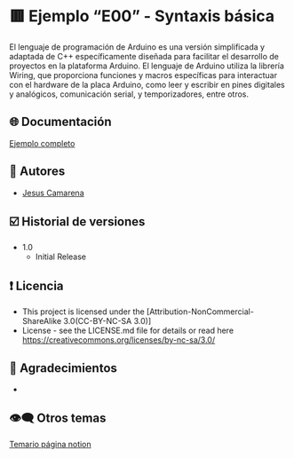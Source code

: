 # 🟥 Ejemplo “**E00” - Syntaxis básica**
El lenguaje de programación de Arduino es una versión simplificada y adaptada de C++ específicamente diseñada para facilitar el desarrollo de proyectos en la plataforma Arduino. El lenguaje de Arduino utiliza la librería Wiring, que proporciona funciones y macros específicas para interactuar con el hardware de la placa Arduino, como leer y escribir en pines digitales y analógicos, comunicación serial, y temporizadores, entre otros.

## :globe_with_meridians: Documentación
[Ejemplo completo](https://didyde.notion.site/Lenguaje-de-programaci-n-Arduino-294c2fc84f0e495e86cd944d03f3b3a1)

## :busts_in_silhouette: Autores
* [Jesus Camarena](https://www.notion.so/didyde/Profesor-universitario-Dise-ador-de-hardware-para-sistemas-embebidos-81703493db3c44c4a75b49b2d536ea19)

## :ballot_box_with_check: Historial de versiones
* 1.0
    * Initial Release

## :exclamation: Licencia
 * This project is licensed under the [Attribution-NonCommercial-ShareAlike 3.0(CC-BY-NC-SA 3.0)] 
 * License - see the LICENSE.md file for details or read here https://creativecommons.org/licenses/by-nc-sa/3.0/

## :speech_balloon: Agradecimientos
-

## 👁️‍🗨️ Otros temas

[Temario página notion](https://didyde.notion.site/Programa-acad-mico-temario-y-clases-cb4c311c7e22482da48f0eeba4151561)

